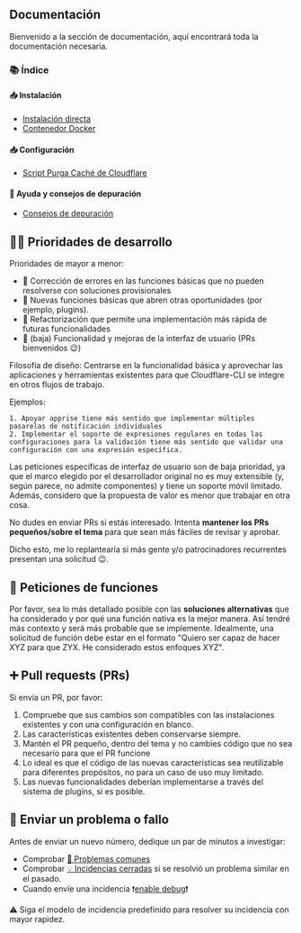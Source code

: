 ## Documentación

Bienvenido a la sección de documentación, aquí encontrará toda la documentación necesaria.

### 📚 Índice

#### 📥 Instalación

- [Instalación directa](/docs/DIRECT_INSTALLATION.md)
- [Contenedor Docker](/docs/DOCKER_INSTALLATION.md)

#### 📥 Configuración

- [Script Purga Caché de Cloudflare](/docs/Purge-Cloudflare-Cache.md)

#### 🐛 Ayuda y consejos de depuración

- [Consejos de depuración](/docs/DEBUG_TIPS.md)

## 👨‍💻 Prioridades de desarrollo

Prioridades de mayor a menor:

* 🔼 Corrección de errores en las funciones básicas que no pueden resolverse con soluciones provisionales
* 🔵 Nuevas funciones básicas que abren otras oportunidades (por ejemplo, plugins). 
* 🔵 Refactorización que permite una implementación más rápida de futuras funcionalidades
* 🔽 (baja) Funcionalidad y mejoras de la interfaz de usuario (PRs bienvenidos 😉)

Filosofía de diseño: Centrarse en la funcionalidad básica y aprovechar las aplicaciones y herramientas existentes para que Cloudflare-CLI se integre en otros flujos de trabajo. 

Ejemplos:

    1. Apoyar apprise tiene más sentido que implementar múltiples pasarelas de notificación individuales
    2. Implementar el soporte de expresiones regulares en todas las configuraciones para la validación tiene más sentido que validar una configuración con una expresión específica. 

Las peticiones específicas de interfaz de usuario son de baja prioridad, ya que el marco elegido por el desarrollador original no es muy extensible (y, según parece, no admite componentes) y tiene un soporte móvil limitado. Además, considero que la propuesta de valor es menor que trabajar en otra cosa.

No dudes en enviar PRs si estás interesado. Intenta **mantener los PRs pequeños/sobre el tema** para que sean más fáciles de revisar y aprobar. 

Dicho esto, me lo replantearía si más gente y/o patrocinadores recurrentes presentan una solicitud 😉.

## 🙏 Peticiones de funciones

Por favor, sea lo más detallado posible con las **soluciones alternativas** que ha considerado y por qué una función nativa es la mejor manera. Así tendré más contexto y será más probable que se implemente. Idealmente, una solicitud de función debe estar en el formato "Quiero ser capaz de hacer XYZ para que ZYX. He considerado estos enfoques XYZ".

## ➕ Pull requests (PRs)

Si envía un PR, por favor:

1. Compruebe que sus cambios son compatibles con las instalaciones existentes y con una configuración en blanco. 
2. Las características existentes deben conservarse siempre. 
3. Mantén el PR pequeño, dentro del tema y no cambies código que no sea necesario para que el PR funcione
4. Lo ideal es que el código de las nuevas características sea reutilizable para diferentes propósitos, no para un caso de uso muy limitado.
5. Las nuevas funcionalidades deberían implementarse a través del sistema de plugins, si es posible.

## 🐛 Enviar un problema o fallo

Antes de enviar un nuevo número, dedique un par de minutos a investigar:

* Comprobar [🛑 Problemas comunes](/docs/dockerfiles#-common-issues) 
* Comprobar [💡 Incidencias cerradas](https://github.com/cvc90/Cloudflare-CLI/issues?q=is%3Aissue+is%3Aclosed) si se resolvió un problema similar en el pasado.
* Cuando envíe una incidencia ❗[enable debug](/docs/DEBUG_TIPS.md)❗

⚠ Siga el modelo de incidencia predefinido para resolver su incidencia con mayor rapidez.
